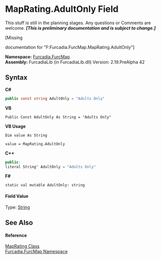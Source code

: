 # MapRating.AdultOnly Field
This stuff is still in the planning stages. Any questions or Comments are welcome. _**\[This is preliminary documentation and is subject to change.\]**_

\[Missing <summary> documentation for "F:Furcadia.FurcMap.MapRating.AdultOnly"\]

**Namespace:**&nbsp;<a href="N_Furcadia_FurcMap">Furcadia.FurcMap</a><br />**Assembly:**&nbsp;FurcadiaLib (in FurcadiaLib.dll) Version: 2.19.PreAlpha 42

## Syntax

**C#**<br />
``` C#
public const string AdultOnly = "Adults Only"
```

**VB**<br />
``` VB
Public Const AdultOnly As String = "Adults Only"
```

**VB Usage**<br />
``` VB Usage
Dim value As String

value = MapRating.AdultOnly

```

**C++**<br />
``` C++
public:
literal String^ AdultOnly = "Adults Only"
```

**F#**<br />
``` F#
static val mutable AdultOnly: string
```


#### Field Value
Type: <a href="http://msdn2.microsoft.com/en-us/library/s1wwdcbf" target="_blank">String</a>

## See Also


#### Reference
<a href="T_Furcadia_FurcMap_MapRating">MapRating Class</a><br /><a href="N_Furcadia_FurcMap">Furcadia.FurcMap Namespace</a><br />